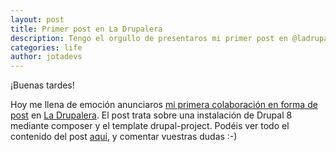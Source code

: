 ```yaml
---
layout: post
title: Primer post en La Drupalera
description: Tengo el orgullo de presentaros mi primer post en @ladrupalera
categories: life
author: jotadevs
---
```


¡Buenas tardes!

Hoy me llena de emoción anunciaros [mi primera colaboración en forma de post](https://www.ladrupalera.com/es/drupal/desarrollo/drupal-8/instalacion-drupal-8-con-composer-y-drupal-project) en [La Drupalera](https://www.ladrupalera.com/). El post trata sobre una instalación de Drupal 8 mediante composer y el template drupal-project. Podéis ver todo el contenido del post [aquí](https://www.ladrupalera.com/es/drupal/desarrollo/drupal-8/instalacion-drupal-8-con-composer-y-drupal-project), y comentar vuestras dudas :-)